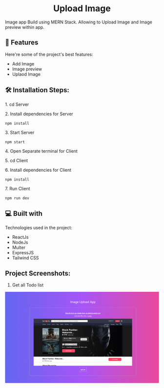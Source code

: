 <h1 align="center" id="title">Upload Image</h1>

<p id="description">Image app Build using MERN Stack. Allowing to Upload Image and Image preview within app.</p>

  
  
<h2>🧐 Features</h2>

Here're some of the project's best features:

*   Add Image
*   Image preview
*   Uplaod Image


<h2>🛠️ Installation Steps:</h2>

<p>1. cd Server</p>

<p>2. Install dependencies for Server</p>

```
npm install
```

<p>3. Start Server</p>

```
npm start
```

<p>4. Open Separate terminal for Client</p>

<p>5. cd Client</p>

<p>6. Install dependencies for Client</p>

```
npm install
```

<p>7. Run Client</p>

```
npm run dev
```

  
<h2>💻 Built with</h2>

Technologies used in the project:

*   ReactJs
*   NodeJs
*   Multer
*   ExpressJS
*   Tailwind CSS


<h2>Project Screenshots:</h2>

1. Get all Todo list

<img src="https://github.com/akashpawar43/Full-Stack-Task/blob/master/client/src/assets/localhost_5173.png" alt="project-screenshot" >
